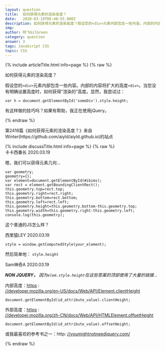 ```yaml
---
layout: question
title:  如何获得元素的渲染高度？
date:   2020-03-19T06:48:55.000Z
description: 如何获得元素的渲染高度？假设您的<div>元素内部包含一些内容。内部的内容将扩大的高度<div>。当您没有明确设置高度时，如何获得“渲染的”高度。显然...
img: 
author: 阿飞GilGreen
category: question
answer: 3
tags: JavaScript CSS
topic: CSS
---
```

<div class="article-root">
  <div class="article">
    {% include articleTitle.html info=page %}
    {% raw %}
    <div class="article-content"><p><font style="vertical-align: inherit;"><font style="vertical-align: inherit;">如何获得元素的渲染高度？</font></font></p>

<p><font style="vertical-align: inherit;"><font style="vertical-align: inherit;">假设您的</font></font><code>&lt;div&gt;</code><font style="vertical-align: inherit;"><font style="vertical-align: inherit;">元素内部包含一些内容。</font><font style="vertical-align: inherit;">内部的内容将扩大的高度</font></font><code>&lt;div&gt;</code><font style="vertical-align: inherit;"><font style="vertical-align: inherit;">。</font><font style="vertical-align: inherit;">当您没有明确设置高度时，如何获得“渲染的”高度。</font><font style="vertical-align: inherit;">显然，我尝试过：  </font></font></p>

<pre><code>var h = document.getElementById('someDiv').style.height;
</code></pre>

<p><font style="vertical-align: inherit;"><font style="vertical-align: inherit;">有这样做的技巧吗？</font><font style="vertical-align: inherit;">如果有帮助，我正在使用jQuery。</font></font></p></div>
    {% endraw %}
  </div>
  <p class="winter_mark">第2418篇《如何获得元素的渲染高度？》来自Winter(https://github.com/aiyld/aiyld.github.io)的站点</p>
  <div class="discuss-wrapper">
    {% include discussTitle.html info=page %}
    {% raw %}
    <div class="discuss-list">
    <div class="discuss-item">
        <div class="discuss-parent">
          <div class="discuss-meta">
            <span class="discuss-user">卡卡西番长</span>
            <span class="discuss-time">2020.03.19</span>
          </div>
          <div class="discuss-comment"><p><font style="vertical-align: inherit;"><font style="vertical-align: inherit;">嗯，我们可以获得元素几何...</font></font></p>

<pre><code>var geometry;<font></font>
geometry={};<font></font>
var element=document.getElementById(#ibims);<font></font>
var rect = element.getBoundingClientRect();<font></font>
this.geometry.top=rect.top;<font></font>
this.geometry.right=rect.right;<font></font>
this.geometry.bottom=rect.bottom;<font></font>
this.geometry.left=rect.left;<font></font>
this.geometry.height=this.geometry.bottom-this.geometry.top;<font></font>
this.geometry.width=this.geometry.right-this.geometry.left;<font></font>
console.log(this.geometry);<font></font>
</code></pre>

<p><font style="vertical-align: inherit;"><font style="vertical-align: inherit;">这个普通的JS怎么样？</font></font></p></div>
        </div></div><div class="discuss-item">
        <div class="discuss-parent">
          <div class="discuss-meta">
            <span class="discuss-user">西里猿LEY</span>
            <span class="discuss-time">2020.03.19</span>
          </div>
          <div class="discuss-comment"><pre><code>style = window.getComputedStyle(your_element);
</code></pre>

<p><font style="vertical-align: inherit;"><font style="vertical-align: inherit;">然后简单地： </font></font><code>style.height</code></p></div>
        </div></div><div class="discuss-item">
        <div class="discuss-parent">
          <div class="discuss-meta">
            <span class="discuss-user">Sam神奇A</span>
            <span class="discuss-time">2020.03.19</span>
          </div>
          <div class="discuss-comment"><p><strong><em><font style="vertical-align: inherit;"><font style="vertical-align: inherit;">NON JQUERY，</font></font></em></strong> <em><font style="vertical-align: inherit;"><font style="vertical-align: inherit;">因为</font></font><code>elem.style.height</code><font style="vertical-align: inherit;"><font style="vertical-align: inherit;">在这些答案的顶部</font><font style="vertical-align: inherit;">使用了大量的链接</font><font style="vertical-align: inherit;">...</font></font></em></p>

<p><font style="vertical-align: inherit;"><font style="vertical-align: inherit;">内部高度：</font><a href="https://developer.mozilla.org/en-US/docs/Web/API/Element.clientHeight" rel="noreferrer"><font style="vertical-align: inherit;">https</font></a><font style="vertical-align: inherit;"> : </font></font><br>
<a href="https://developer.mozilla.org/en-US/docs/Web/API/Element.clientHeight" rel="noreferrer"><font style="vertical-align: inherit;"><font style="vertical-align: inherit;">//developer.mozilla.org/en-US/docs/Web/API/Element.clientHeight</font></font></a>  </p>

<pre><code>document.getElementById(id_attribute_value).clientHeight;
</code></pre>

<p><font style="vertical-align: inherit;"><font style="vertical-align: inherit;">外部高度：</font><a href="https://developer.mozilla.org/en-US/docs/Web/API/HTMLElement.offsetHeight" rel="noreferrer"><font style="vertical-align: inherit;">https</font></a><font style="vertical-align: inherit;"> : </font></font><br>
<a href="https://developer.mozilla.org/en-US/docs/Web/API/HTMLElement.offsetHeight" rel="noreferrer"><font style="vertical-align: inherit;"><font style="vertical-align: inherit;">//developer.mozilla.org/zh-CN/docs/Web/API/HTMLElement.offsetHeight</font></font></a></p>

<pre><code>document.getElementById(id_attribute_value).offsetHeight; 
</code></pre>

<p><font style="vertical-align: inherit;"><font style="vertical-align: inherit;">或我最喜欢的参考书之一：http: </font></font><a href="http://youmightnotneedjquery.com/" rel="noreferrer"><font style="vertical-align: inherit;"><font style="vertical-align: inherit;">//youmightnotneedjquery.com/</font></font></a></p></div>
        </div></div>
    </div>
    {% endraw %}
  </div>
<div>
